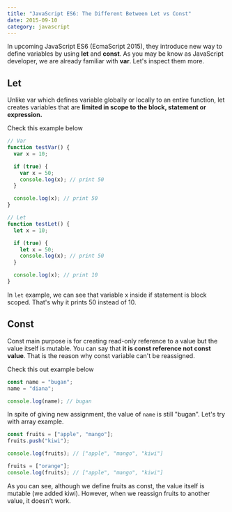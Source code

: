 ```yaml
---
title: "JavaScript ES6: The Different Between Let vs Const"
date: 2015-09-10
category: javascript
---
```


In upcoming JavaScript ES6 (EcmaScript 2015), they introduce new way to define variables by using **let** and **const**. As you may be know as JavaScript developer, we are already familiar with **var**. Let's inspect them more.

## Let

Unlike var which defines variable globally or locally to an entire function, let creates variables that are **limited in scope to the block, statement or expression.** 

Check this example below 

```js
// Var
function testVar() {
  var x = 10;

  if (true) {
    var x = 50;
    console.log(x); // print 50
  }

  console.log(x); // print 50
}

// Let
function testLet() {
  let x = 10;

  if (true) {
    let x = 50;
    console.log(x); // print 50
  }

  console.log(x); // print 10
}
```

In `let` example, we can see that variable x inside if statement is block scoped. That's why it prints 50 instead of 10.

## Const

Const main purpose is for creating read-only reference to a value but the value itself is mutable. You can say that **it is const reference not const value**. That is the reason why const variable can't be reassigned.

Check this out example below 

```js
const name = "bugan"; 
name = "diana";

console.log(name); // bugan
```

In spite of giving new assignment, the value of `name` is still "bugan". Let's try with array example.

```js
const fruits = ["apple", "mango"]; 
fruits.push("kiwi");

console.log(fruits); // ["apple", "mango", "kiwi"]

fruits = ["orange"]; 
console.log(fruits); // ["apple", "mango", "kiwi"]
```

As you can see, although we define fruits as const, the value itself is mutable (we added kiwi). However, when we reassign fruits to another value, it doesn't work.
